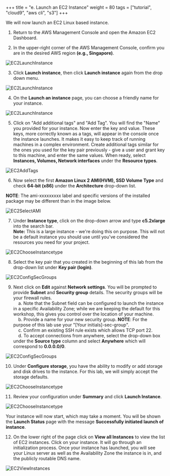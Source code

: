 +++
title = "e. Launch an EC2 Instance"
weight = 80
tags = ["tutorial", "cloud9", "aws cli", "s3"]
+++

We will now launch an EC2 Linux based instance.


1.	Return to the AWS Management Console and open the Amazon EC2 Dashboard.

2.	In the upper-right corner of the AWS Management Console, confirm you are in the desired AWS region **(e.g., Singapore)**.

![EC2LaunchInstance](/images/hpc-aws-parallelcluster-workshop/ConsoleRegion.png)


3.	Click **Launch instance**, then click **Launch instance** again from the drop down menu.

![EC2LaunchInstance](/images/hpc-aws-parallelcluster-workshop/EC2LaunchInstance.png)

4.	On the **Launch an instance** page, you can choose a friendly name for your instance. 

![EC2LaunchInstance](/images/hpc-aws-parallelcluster-workshop/EC2InstanceName.png)

5.	Click on "Add additional tags" and  "Add Tag". You will find the "Name" you provided for your instance. Now enter the key and value. These keys, more correctly known as a tags, will appear in the console once the instance launches. It makes it easy to keep track of running machines in a complex environment. Create additional tags similar for the ones you used for the key pair previously - give a user and grant key to this machine, and enter the same values. When ready, select **Instances, Volumes, Network interfaces** under the **Resource types**.

![EC2AddTags](/images/hpc-aws-parallelcluster-workshop/EC2AddTags.png)

6.	Now select the first **Amazon Linux 2 AMI(HVM), SSD Volume Type** and check **64-bit (x86)** under the **Architecture** drop-down list. 

**NOTE**: The ami-xxxxxxxxx label and specific versions of the installed package may be different than in the image below.

![EC2SelectAMI](/images/hpc-aws-parallelcluster-workshop/EC2SelectAMI.png)

7.	Under **Instance type**, click on the drop-down arrow and type **c5.2xlarge** into the search bar.   
**Note:** This is a large instance - we're doing this on purpose. This will not be a default instance you should use until you've considered the resources you need for your project.

![EC2ChooseInstancetype](/images/hpc-aws-parallelcluster-workshop/EC2ChooseInstanceType-1.png)

8.	Select the key pair that you created in the beginning of this lab from the drop-down list under **Key pair (login)**.

![EC2ConfigSecGroups](/images/hpc-aws-parallelcluster-workshop/EC2SelectKeypair.png)

9.	Next click on **Edit** against **Network settings**. You will be prompted to provide **Subnet** and **Security group** details. The security groups will be your firewall rules.    
&nbsp;&nbsp;&nbsp; a.	Note that the Subnet field can be configured to launch the instance in a specific Availability Zone; while we are keeping the default for this workshop, this gives you control over the location of your machine.   
&nbsp;&nbsp;&nbsp; b.	Provide a name for your new security group. **NOTE**: For the purpose of this lab use your "[Your initials]-sec-group".   
&nbsp;&nbsp;&nbsp; c.	Confirm an existing SSH rule exists which allows TCP port 22.   
&nbsp;&nbsp;&nbsp; d.	To accept connections from anywhere, select the drop-down box under the **Source type** column and select **Anywhere** which will correspond to **0.0.0.0/0**.   

![EC2ConfigSecGroups](/images/hpc-aws-parallelcluster-workshop/EC2ConfigSecGroups.png)

10.	 Under **Configure storage**, you have the ability to modify or add storage and disk drives to the instance. For this lab, we will simply accept the storage defaults.  

![EC2ChooseInstancetype](/images/hpc-aws-parallelcluster-workshop/EC2AddStorage.png)

11.	Review your configuration under **Summary** and click **Launch Instance**.

![EC2ChooseInstancetype](/images/hpc-aws-parallelcluster-workshop/EC2StepConfigureInstance.png) 

Your instance will now start, which may take a moment. You will be shown the **Launch Status** page with the message **Successfully initiated launch of instance**.

12.	On the lower right of the page click on **View all Instances** to view the list of EC2 instances. Click on your instance. It will go through an initialization process. Once your instance has launched, you will see your Linux server as well as the Availability Zone the instance is in, and the publicly routable DNS name.

![EC2ViewInstances](/images/hpc-aws-parallelcluster-workshop/EC2ViewInstances.png)

